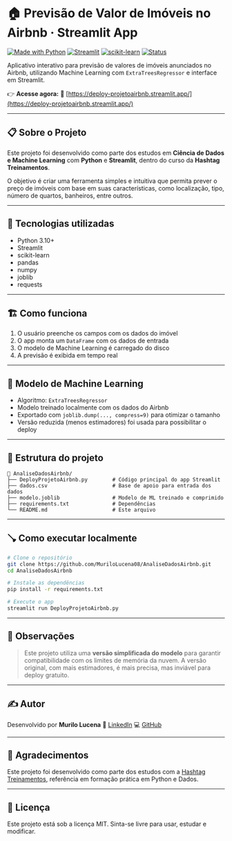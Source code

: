 # 🏠 Previsão de Valor de Imóveis no Airbnb · Streamlit App

[![Made with Python](https://img.shields.io/badge/Python-3.10+-blue.svg)](https://www.python.org/)
[![Streamlit](https://img.shields.io/badge/Streamlit-Cloud-green?logo=streamlit)](https://deploy-projetoairbnb.streamlit.app/)
[![scikit-learn](https://img.shields.io/badge/scikit--learn-ML-orange?logo=scikit-learn)](https://scikit-learn.org/)
[![Status](https://img.shields.io/badge/deploy-success-brightgreen)](https://deploy-projetoairbnb.streamlit.app/)

Aplicativo interativo para previsão de valores de imóveis anunciados no Airbnb, utilizando Machine Learning com `ExtraTreesRegressor` e interface em Streamlit.

👉 **Acesse agora:**
🔗 [https://deploy-projetoairbnb.streamlit.app/](https://deploy-projetoairbnb.streamlit.app/)

---

## 📋 Sobre o Projeto

Este projeto foi desenvolvido como parte dos estudos em **Ciência de Dados e Machine Learning** com **Python** e **Streamlit**, dentro do curso da **Hashtag Treinamentos**.

O objetivo é criar uma ferramenta simples e intuitiva que permita prever o preço de imóveis com base em suas características, como localização, tipo, número de quartos, banheiros, entre outros.

---

## 🧪 Tecnologias utilizadas

* Python 3.10+
* Streamlit
* scikit-learn
* pandas
* numpy
* joblib
* requests

---

## 🏗️ Como funciona

1. O usuário preenche os campos com os dados do imóvel
2. O app monta um `DataFrame` com os dados de entrada
3. O modelo de Machine Learning é carregado do disco
4. A previsão é exibida em tempo real

---

## 🧪 Modelo de Machine Learning

* Algoritmo: `ExtraTreesRegressor`
* Modelo treinado localmente com os dados do Airbnb
* Exportado com `joblib.dump(..., compress=9)` para otimizar o tamanho
* Versão reduzida (menos estimadores) foi usada para possibilitar o deploy

---

## 📁 Estrutura do projeto

```
📁 AnaliseDadosAirbnb/
├── DeployProjetoAirbnb.py        # Código principal do app Streamlit
├── dados.csv                     # Base de apoio para entrada dos dados
├── modelo.joblib                 # Modelo de ML treinado e comprimido
├── requirements.txt              # Dependências
└── README.md                     # Este arquivo
```

---

## 🪠 Como executar localmente

```bash
# Clone o repositório
git clone https://github.com/MuriloLucena08/AnaliseDadosAirbnb.git
cd AnaliseDadosAirbnb

# Instale as dependências
pip install -r requirements.txt

# Execute o app
streamlit run DeployProjetoAirbnb.py
```

---

## 📝 Observações

> Este projeto utiliza uma **versão simplificada do modelo** para garantir compatibilidade com os limites de memória da nuvem. A versão original, com mais estimadores, é mais precisa, mas inviável para deploy gratuito.

---

## ✍️ Autor

Desenvolvido por **Murilo Lucena**
📘 [LinkedIn](https://www.linkedin.com/in/seu-perfil)
💻 [GitHub](https://github.com/MuriloLucena08)

---

## 📣 Agradecimentos

Este projeto foi desenvolvido como parte dos estudos com a [Hashtag Treinamentos](https://www.hashtagtreinamentos.com/), referência em formação prática em Python e Dados.

---

## 📄 Licença

Este projeto está sob a licença MIT. Sinta-se livre para usar, estudar e modificar.
